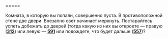 =====

Комната, в которую вы попали, совершенно пуста. В противоположной стене две двери. Внезапно свет начинает меркнуть. Постарайтесь успеть добежать до дверей (тогда какую из них вы откроете — правую ([**312**](#n_312)) или левую — [**591**](#n_591) или подождете, что будет дальше ([**557**](#n_557))?

